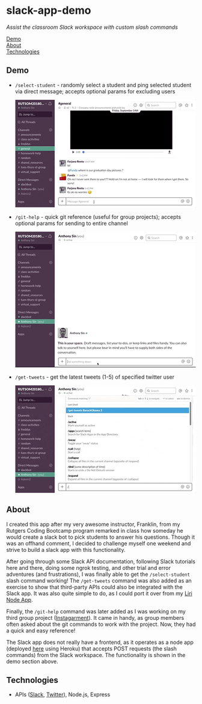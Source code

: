 # slack-app-demo

*Assist the classroom Slack workspace with custom slash commands*

[Demo](#demo)<br>
[About](#about)<br>
[Technologies](#technologies)

## Demo

* `/select-student` - randomly select a student and ping selected student via direct message; accepts optional params for excluding users

  ![/select-students](demo/select-student.gif)

* `/git-help` - quick git reference (useful for group projects); accepts optional params for sending to entire channel

  ![/git-help](demo/git-help.gif)

* `/get-tweets` - get the latest tweets (1-5) of specified twitter user

  ![/get-tweets](demo/get-tweets.gif)

## About

I created this app after my very awesome instructor, Franklin, from my Rutgers Coding Bootcamp program remarked in class how someday he would create a slack bot to pick students to answer his questions. Though it was an offhand comment, I decided to challenge myself one weekend and strive to build a slack app with this functionality.

After going through some Slack API documentation, following Slack tutorials here and there, doing some ngrok testing, and other trial and error adventures (and frustrations), I was finally able to get the `/select-student` slash command working! The `/get-tweets` command was also added as an exercise to show that third-party APIs could also be integrated with the Slack app. It was also quite simple to do, as I could port it over from my [Liri Node App](https://github.com/ats89/liri-node-app).

Finally, the `/git-help` command was later added as I was working on my third group project ([Instagarment](https://github.com/waywt/waywt)). It came in handy, as group members often asked about the git commands to work with the project. Now, they had a quick and easy reference!

The Slack app does not really have a frontend, as it operates as a node app (deployed [here](https://arcane-harbor-33194.herokuapp.com/) using Heroku) that accepts POST requests (the slash commands) from the Slack workspace. The functionality is shown in the demo section above.

## Technologies

* APIs ([Slack](https://api.slack.com), [Twitter](https://developer.twitter.com/en/docs.html)), Node.js, Express